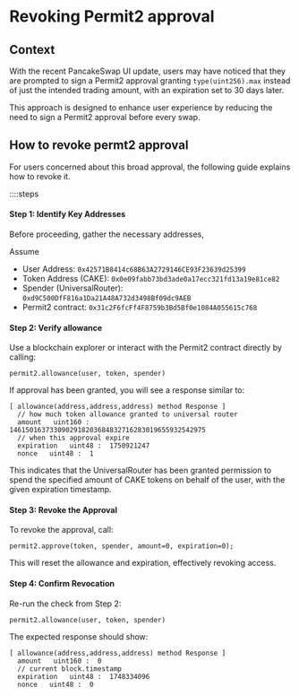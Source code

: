 # Revoking Permit2 approval

## Context

With the recent PancakeSwap UI update, users may have noticed that they are prompted to sign a Permit2 approval granting `type(uint256).max` instead of just the intended trading amount, with an expiration set to 30 days later.

This approach is designed to enhance user experience by reducing the need to sign a Permit2 approval before every swap.

## How to revoke permt2 approval 

For users concerned about this broad approval, the following guide explains how to revoke it.

::::steps
#### Step 1: Identify Key Addresses

Before proceeding, gather the necessary addresses,

Assume 
- User Address: `0x42571B8414c68B63A2729146CE93F23639d25399`
- Token Address (CAKE): `0x0e09fabb73bd3ade0a17ecc321fd13a19e81ce82`
- Spender (UniversalRouter): `0xd9C500DfF816a1Da21A48A732d3498Bf09dc9AEB`
- Permit2 contract: `0x31c2F6fcFf4F8759b3Bd5Bf0e1084A055615c768`

#### Step 2: Verify allowance 

Use a blockchain explorer or interact with the Permit2 contract directly by calling:

```solidity
permit2.allowance(user, token, spender)
```

If approval has been granted, you will see a response similar to:
```solidity
[ allowance(address,address,address) method Response ]
  // how much token allowance granted to universal router 
  amount   uint160 :  1461501637330902918203684832716283019655932542975 
  // when this approval expire 
  expiration   uint48 :  1750921247 
  nonce   uint48 :  1
```

This indicates that the UniversalRouter has been granted permission to spend the specified amount of CAKE tokens on behalf of the user, with the given expiration timestamp.

#### Step 3: Revoke the Approval

To revoke the approval, call:

```solidity
permit2.approve(token, spender, amount=0, expiration=0);
```
This will reset the allowance and expiration, effectively revoking access.

#### Step 4: Confirm Revocation
Re-run the check from Step 2:

```solidity
permit2.allowance(user, token, spender)
```

The expected response should show:

```solidity
[ allowance(address,address,address) method Response ]
  amount   uint160 :  0
  // current block.timestamp 
  expiration   uint48 :  1748334096
  nonce   uint48 :  0
```
